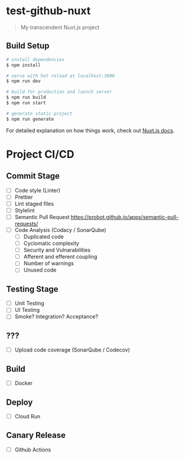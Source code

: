 # test-github-nuxt

> My transcendent Nuxt.js project

## Build Setup

```bash
# install dependencies
$ npm install

# serve with hot reload at localhost:3000
$ npm run dev

# build for production and launch server
$ npm run build
$ npm run start

# generate static project
$ npm run generate
```

For detailed explanation on how things work, check out [Nuxt.js docs](https://nuxtjs.org).

# Project CI/CD
## Commit Stage
- [ ] Code style (Linter)
- [ ] Prettier
- [ ] Lint staged files
- [ ] Stylelint
- [ ] Semantic Pull Request https://probot.github.io/apps/semantic-pull-requests/
- [ ] Code Analysis (Codacy / SonarQube)
	- [ ] Duplicated code
  - [ ] Cyclomatic complexity
  - [ ] Security and Vulnarabilities
  - [ ] Afferent and efferent coupling
  - [ ] Number of warnings
  - [ ] Unused code

## Testing Stage
- [ ] Unit Testing
- [ ] UI Testing
- [ ] Smoke? Integration? Acceptance?

## ???
- [ ] Upload code coverage (SonarQube / Codecov)

## Build
- [ ] Docker

## Deploy
- [ ] Cloud Run

## Canary Release
- [ ] Github Actions
